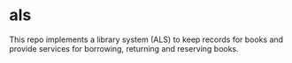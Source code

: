 # als
This repo implements a library system (ALS) to keep records for books and provide services for borrowing, returning and reserving books.
